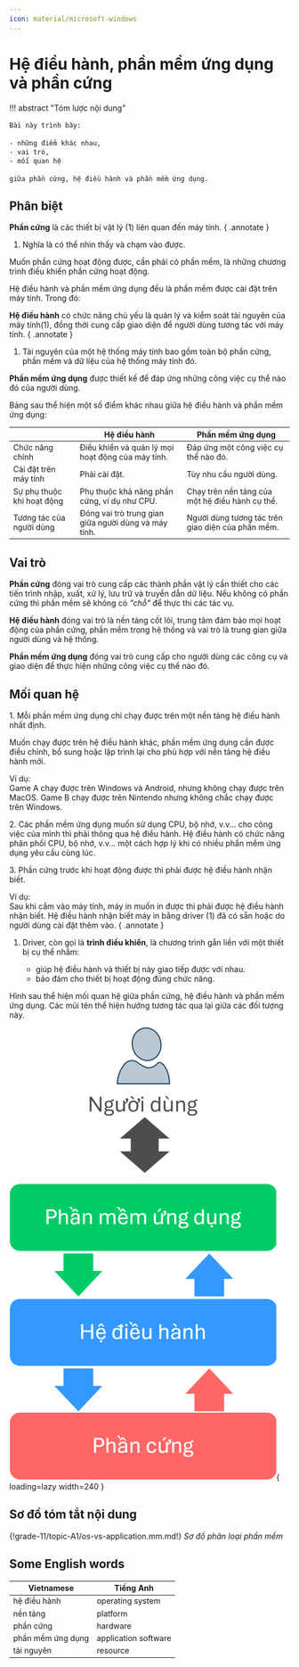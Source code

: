 ```yaml
---
icon: material/microsoft-windows
---
```


# Hệ điều hành, phần mềm ứng dụng và phần cứng

!!! abstract "Tóm lược nội dung"

    Bài này trình bày:

    - những điểm khác nhau,
    - vai trò,
    - mối quan hệ
    
    giữa phần cứng, hệ điều hành và phần mềm ứng dụng.

## Phân biệt

**Phần cứng** là các thiết bị vật lý (1) liên quan đến máy tính.
{ .annotate }

1.  Nghĩa là có thể nhìn thấy và chạm vào được.

Muốn phần cứng hoạt động được, cần phải có phần mềm, là những chương trình điều khiển phần cứng hoạt động.

Hệ điều hành và phần mềm ứng dụng đều là phần mềm được cài đặt trên máy tính. Trong đó:

**Hệ điều hành** có chức năng chủ yếu là quản lý và kiểm soát tài nguyên của máy tính(1), đồng thời cung cấp giao diện để người dùng tương tác với máy tính.
{ .annotate }

1.  Tài nguyên của một hệ thống máy tính bao gồm toàn bộ phần cứng, phần mềm và dữ liệu của hệ thống máy tính đó.

**Phần mềm ứng dụng** được thiết kế để đáp ứng những công việc cụ thể nào đó của người dùng.

Bảng sau thể hiện một số điểm khác nhau giữa hệ điều hành và phần mềm ứng dụng:

| &nbsp; | Hệ điều hành | Phần mềm ứng dụng |
| --- | --- | --- |
| Chức năng chính | Điều khiển và quản lý mọi hoạt động của máy tính. | Đáp ứng một công việc cụ thể nào đó. |	
| Cài đặt trên máy tính | Phải cài đặt. | Tùy nhu cầu người dùng. |
| Sự phụ thuộc khi hoạt động | Phụ thuộc khả năng phần cứng, ví dụ như CPU. | Chạy trên nền tảng của một hệ điều hành cụ thể. |
| Tương tác của người dùng | Đóng vai trò trung gian giữa người dùng và máy tính. | Người dùng tương tác trên giao diện của phần mềm. |

## Vai trò

**Phần cứng** đóng vai trò cung cấp các thành phần vật lý cần thiết cho các tiến trình nhập, xuất, xử lý, lưu trữ và truyền dẫn dữ liệu. Nếu không có phần cứng thì phần mềm sẽ không có *"chỗ"* để thực thi các tác vụ.

**Hệ điều hành** đóng vai trò là nền tảng cốt lõi, trung tâm đảm bảo mọi hoạt động của phần cứng, phần mềm trong hệ thống và vai trò là trung gian giữa người dùng và hệ thống.

**Phần mềm ứng dụng** đóng vai trò cung cấp cho người dùng các công cụ và giao diện để thực hiện những công việc cụ thể nào đó.

## Mối quan hệ

1\. Mỗi phần mềm ứng dụng chỉ chạy được trên một nền tảng hệ điều hành nhất định.

Muốn chạy được trên hệ điều hành khác, phần mềm ứng dụng cần được điều chỉnh, bổ sung hoặc lập trình lại cho phù hợp với nền tảng hệ điều hành mới.

Ví dụ:  
Game A chạy được trên Windows và Android, nhưng không chạy được trên MacOS. Game B chạy được trên Nintendo nhưng không chắc chạy được trên Windows.

2\. Các phần mềm ứng dụng muốn sử dụng CPU, bộ nhớ, v.v... cho công việc của mình thì phải thông qua hệ điều hành. Hệ điều hành có chức năng phân phối CPU, bộ nhớ, v.v... một cách hợp lý khi có nhiều phần mềm ứng dụng yêu cầu cùng lúc.

3\. Phần cứng trước khi hoạt động được thì phải được hệ điều hành nhận biết.

Ví dụ:  
Sau khi cắm vào máy tính, máy in muốn in được thì phải được hệ điều hành nhận biết. Hệ điều hành nhận biết máy in bằng driver (1) đã có sẵn hoặc do người dùng cài đặt thêm vào.
{ .annotate }

1.  Driver, còn gọi là **trình điều khiển**, là chương trình gắn liền với một thiết bị cụ thể nhằm:

    - giúp hệ điều hành và thiết bị này giao tiếp được với nhau.
    - bảo đảm cho thiết bị hoạt động đúng chức năng. 

Hình sau thể hiện mối quan hệ giữa phần cứng, hệ điều hành và phần mềm ứng dụng. Các mũi tên thể hiện hướng tương tác qua lại giữa các đối tượng này.

![Mối quan hệ giữa phần cứng, hệ điều hành và phần mềm ứng dụng](./os-vs-application/os-and-application.svg){ loading=lazy width=240 }

## Sơ đồ tóm tắt nội dung

{!grade-11/topic-A1/os-vs-application.mm.md!}
*Sơ đồ phân loại phần mềm*

## Some English words

| Vietnamese | Tiếng Anh | 
| --- | --- |
| hệ điều hành | operating system |
| nền tảng | platform |
| phần cứng | hardware |
| phần mềm ứng dụng | application software |
| tài nguyên | resource |